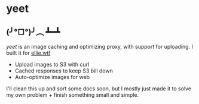 # yeet
## (╯°□°)╯︵ ┻━┻

_yeet_ is an image caching and optimizing proxy, with support for uploading. I built it for [ellie.wtf](https://ellie.wtf)

- Upload images to S3 with curl
- Cached responses to keep S3 bill down
- Auto-optimize images for web

I'll clean this up and sort some docs soon, but I mostly just made it to solve my own problem + finish something small and simple.
